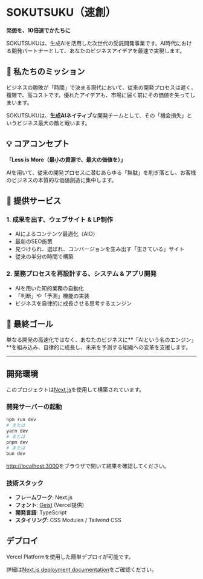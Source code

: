 # SOKUTSUKU（速創）

**発想を、10倍速でかたちに**

SOKUTSUKUは、生成AIを活用した次世代の受託開発事業です。AI時代における開発パートナーとして、あなたのビジネスアイデアを最速で実現します。

## 🚀 私たちのミッション

ビジネスの勝敗が「時間」で決まる現代において、従来の開発プロセスは遅く、複雑で、高コストです。優れたアイデアも、市場に届く前にその価値を失ってしまいます。

SOKUTSUKUは、**生成AIネイティブ**な開発チームとして、その「機会損失」というビジネス最大の敵と戦います。

## 💡 コアコンセプト

**「Less is More（最小の資源で、最大の価値を）」**

AIを用いて、従来の開発プロセスに潜むあらゆる「無駄」を削ぎ落とし、お客様のビジネスの本質的な価値創造に集中します。

## 🎯 提供サービス

### 1. 成果を出す、ウェブサイト & LP制作
- AIによるコンテンツ最適化（AIO）
- 最新のSEO施策
- 見つけられ、選ばれ、コンバージョンを生み出す「生きている」サイト
- 従来の半分の時間で構築

### 2. 業務プロセスを再設計する、システム & アプリ開発
- AIを用いた知的業務の自動化
- 「判断」や「予測」機能の実装
- ビジネスを自律的に成長させる思考するエンジン

## 🌟 最終ゴール

単なる開発の高速化ではなく、あなたのビジネスに**「AIという名のエンジン」**を組み込み、自律的に成長し、未来を予測する組織への変革を支援します。

---

## 開発環境

このプロジェクトは[Next.js](https://nextjs.org)を使用して構築されています。

### 開発サーバーの起動

```bash
npm run dev
# または
yarn dev
# または
pnpm dev
# または
bun dev
```

[http://localhost:3000](http://localhost:3000)をブラウザで開いて結果を確認してください。

### 技術スタック

- **フレームワーク**: Next.js
- **フォント**: [Geist](https://vercel.com/font) (Vercel提供)
- **開発言語**: TypeScript
- **スタイリング**: CSS Modules / Tailwind CSS

## デプロイ

Vercel Platformを使用した簡単デプロイが可能です。

詳細は[Next.js deployment documentation](https://nextjs.org/docs/app/building-your-application/deploying)をご確認ください。
